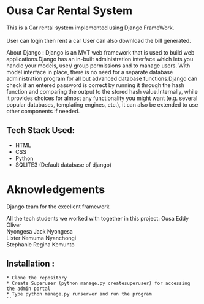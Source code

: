 # Ousa Car Rental System
This is a Car rental system implemented using Django FrameWork.<br /> <br />
User can login then rent a car 
User can also download the bill generated.

About Django : 
Django is an MVT web framework that is used to build web applications.Django has an in-built administration interface which lets you handle your models, user/ group permissions and to manage users. With model interface in place, there is no need for a separate database administration program for all but advanced database functions.Django can check if an entered password is correct by running it through the hash function and comparing the output to the stored hash value.Internally, while it provides choices for almost any functionality you might want (e.g. several popular databases, templating engines, etc.), it can also be extended to use other components if needed.

## Tech Stack Used:
* HTML
* CSS
* Python 
* SQLITE3 (Default database of django)

# Aknowledgements
Django team for the excellent framework

All the tech students we worked with together in this project:
Ousa Eddy Oliver                   
Nyongesa Jack Nyongesa      
Lister Kemuma Nyanchongi   
Stephanie Regina Kemunto 

## Installation : 
```
* Clone the repository
* Create Superuser (python manage.py createsuperuser) for accessing the admin portal
* Type python manage.py runserver and run the program
``

